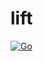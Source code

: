 # lift

[![Go](https://github.com/govcms-extras/lift/actions/workflows/go.yml/badge.svg?branch=main)](https://github.com/govcms-extras/lift/actions/workflows/go.yml)
